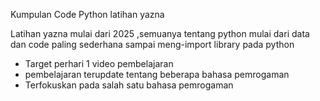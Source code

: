Kumpulan Code Python latihan yazna

Latihan yazna mulai dari 2025 ,semuanya tentang python mulai dari data dan code paling sederhana sampai meng-import library pada python
- Target perhari 1 video pembelajaran 
- pembelajaran terupdate tentang beberapa bahasa pemrogaman
- Terfokuskan pada salah satu bahasa pemrogaman
